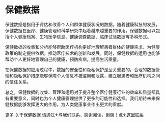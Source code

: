 # 保健数据

保健数据是指用于评估和改善个人和群体健康状况的数据。随着健康科技的发展，保健数据在医疗、健康管理和科学研究中起着越来越重要的作用。保健数据可以包括个人健康档案、生物医学信息、健康调查数据、临床试验数据等多种形式。

保健数据的收集和分析能够帮助医疗机构更好地理解患者群体的健康需求，为健康政策的制定提供依据，推动医疗技术的创新和发展。同时，保健数据的运用也能够帮助个人更好地管理自己的健康，预防疾病，提高生活质量。

在保健数据的应用过程中，数据的安全性和隐私保护是至关重要的。合理的数据管理和隐私保护措施能够保障个人信息不被滥用和泄露，建立起患者和医疗机构之间的信任关系。

总之，保健数据的收集、管理和运用对于提升整个医疗健康行业的效率和质量都具有重要意义，同时也为个人健康管理提供了更多的可能性和选择。我们期待未来保健数据能够发挥更大的作用，为人类健康事业作出更大的贡献。

更多 关于保健数据 请通过✈与我们联系，感谢阅读，谢谢！[点✈这里联系](https://ss.k02.cc)